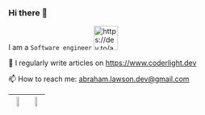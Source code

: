 ### Hi there 👋

I am a `Software engineer`
<a href="https://dev.to/abrahamlawson">
<img src="https://d2fltix0v2e0sb.cloudfront.net/dev-badge.svg" alt="https://dev.to/abrahamlawson" width="48">
</a>

📝 I regularly write articles on https://www.coderlight.dev

📫 How to reach me: abraham.lawson.dev@gmail.com



| <img src="https://user-images.githubusercontent.com/72881474/113516409-59480780-95a4-11eb-9ba5-12190895a2fe.gif" width="50%" height="50%">  | <img src="https://user-images.githubusercontent.com/72881474/113516443-7ed51100-95a4-11eb-9673-868e5f936f0c.gif" width="50%" height="50%"> |
|---|---|





<!--
**AbrahamLawson/AbrahamLawson** is a ✨ _special_ ✨ repository because its `README.md` (this file) appears on your GitHub profile.

Here are some ideas to get you started:

- 🔭 I’m currently working on ...
- 🌱 I’m currently learning ...
- 👯 I’m looking to collaborate on ...
- 🤔 I’m looking for help with ...
- 💬 Ask me about ...
- 📫 How to reach me: ...
- 😄 Pronouns: ...
- ⚡ Fun fact: ...
-->

